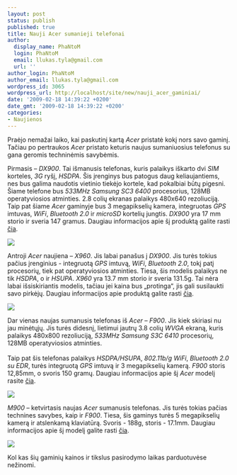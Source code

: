 ```yaml
---
layout: post
status: publish
published: true
title: Nauji Acer sumanieji telefonai
author:
  display_name: PhaNtoM
  login: PhaNtoM
  email: llukas.tyla@gmail.com
  url: ''
author_login: PhaNtoM
author_email: llukas.tyla@gmail.com
wordpress_id: 3065
wordpress_url: http://localhost/site/new/nauji_acer_gaminiai/
date: '2009-02-18 14:39:22 +0200'
date_gmt: '2009-02-18 14:39:22 +0200'
categories:
- Naujienos
---
```

<p>Praėjo nemažai laiko, kai paskutinį kartą <i>Acer</i> pristatė kokį nors savo gaminį. Tačiau po pertraukos <i>Acer</i> pristato keturis naujus sumaniuosius telefonus su gana geromis techninėmis savybėmis. </p>
<p>Pirmasis – <i>DX900</i>. Tai išmanusis telefonas, kuris palaikys iškarto dvi <i>SIM</i> korteles, <i>3G</i> ryšį, <i>HSDPA</i>. Šis įrenginys bus patogus daug keliaujantiems, nes bus galima naudotis vietinio tiekėjo kortele, kad pokalbiai būtų pigesni. Šiame telefone bus <i> 533MHz Samsung SC3 6400</i> procesorius, 128MB operatyviosios atminties. 2.8 colių ekranas palaikys 480x640 rezoliuciją. Taip pat šiame <i>Acer</i> gaminyje bus 3 megapikselių kamera, integruotas <i>GPS</i> imtuvas, <i>WiFi</i>, <i>Bluetooth 2.0</i> ir <i>microSD</i> kortelių jungtis. <i>DX900</i> yra 17 mm storio ir sveria 147 gramus. Daugiau informacijos apie šį produktą  galite rasti <a class="ns" href="http://www.acer.com/smartphone/spech1.html">čia</a>. </p>
<p><img src="http://img403.imageshack.us/img403/2502/dx900page11nn0.jpg" /></p>
<p>Antroji <i>Acer</i> naujiena – <i>X960</i>. Jis labai panašus į <i>DX900</i>. Jis turės tokius pačius įrenginius - integruotą <i>GPS</i> imtuvą, <i>WiFi</i>, <i>Bluetooth 2.0</i>, tokį patį procesorių, tiek pat operatyviosios atminties. Tiesa, šis modelis palaikys ne tik <i>HSDPA</i>, o ir <i>HSUPA</i>. <i>X960</i> yra 13.7 mm storio ir sveria 131.5g. Tai nėra labai išsiskiriantis modelis, tačiau jei kaina bus „protinga“, jis gali susilaukti savo pirkėjų. Daugiau informacijos apie produktą galite rasti <a class="ns" href="http://www.acer.com/smartphone/x960.html">čia</a>.</p>
<p><img src="http://img15.imageshack.us/img15/2052/x960page111ta9.jpg" /></p>
<p>Dar vienas naujas sumanusis telefonas iš <i>Acer</i> – <i>F900</i>. Jis kiek skiriasi nu jau minėtųjų. Jis turės didesnį, lietimui jautrų 3.8 colių <i>WVGA</i> ekraną, kuris palaikys 480x800 rezoliuciją, <i>533MHz Samsung S3C 6410</i> procesorių, 128MB operatyviosios atminties.<br />
<br />Taip pat šis telefonas palaikys <i>HSDPA/HSUPA</i>, <i>802.11b/g WiFi</i>, <i> Bluetooth 2.0 su EDR</i>, turės integruotą <i>GPS</i> imtuvą ir 3 megapikselių kamerą. <i>F900</i> storis 12,85mm, o svoris 150 gramų. Daugiau informacijos apie šį <i>Acer</i> modelį rasite <a class="ns" href="http://www.acer.com/smartphone/f900.html">čia</a>.  </p>
<p><img src="http://img5.imageshack.us/img5/3667/f900page111zb7.jpg" /></p>
<p><i>M900</i> – ketvirtasis naujas <i>Acer</i> sumanusis telefonas. Jis turės tokias pačias technines savybes, kaip ir <i>F900</i>. Tiesa, šis gaminys turės 5 megapikselių kamerą ir atslenkamą klaviatūrą. Svoris - 188g, storis - 17.1mm. Daugiau informacijos apie šį modelį galite rasti <a class="ns" href="http://www.acer.com/smartphone/m900.html">čia</a>.</p>
<p><img src="http://img155.imageshack.us/img155/4656/m900page111do0.jpg" /></p>
<p>Kol kas šių gaminių kainos ir tikslus pasirodymo laikas parduotuvėse nežinomi.<br /></p>
